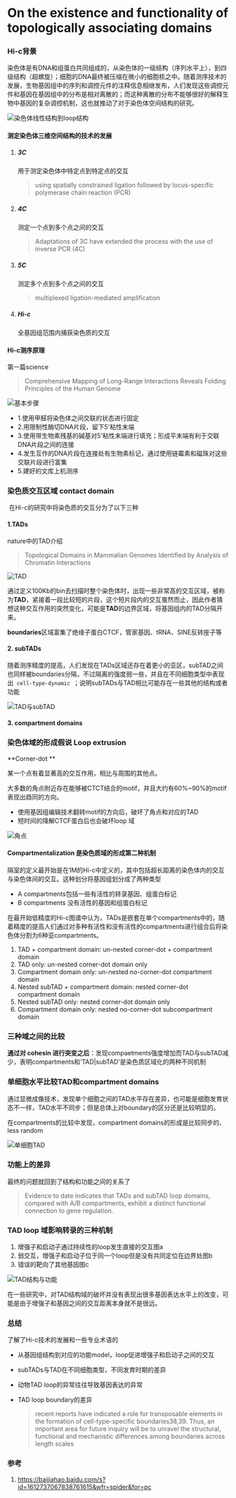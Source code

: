 #   On the existence and functionality of topologically associating domains  



### Hi-c背景

​	染色体是有DNA和组蛋白共同组成的，从染色体的一级结构（序列水平上），到四级结构（超螺旋）；细胞的DNA最终被压缩在微小的细胞核之中。随着测序技术的发展，生物基因组中的序列和调控元件的注释信息相继发布，人们发现这些调控元件和基因在基因组中的分布是相对离散的；而这种离散的分布不能够很好的解释生物中基因的复杂调控机制，这也就推动了对于染色体空间结构的研究。

![染色体线性结构到loop结构](https://s2.ax1x.com/2020/03/07/3j65ng.png)

#### 测定染色体三维空间结构的技术的发展

1. ##### 3C

   用于测定染色体中特定点到特定点的交互

   >  using spatially constrained ligation followed by locus-specific polymerase chain reaction (PCR) 

2. ##### 4C

   测定一个点到多个点之间的交互

   >  Adaptations of 3C have extended the process with the use of inverse PCR (4C) 

3. ##### 5C

   测定多个点到多个点之间的交互

   >  multiplexed ligation-mediated amplification 

4. ##### Hi-c

   全基因组范围内捕获染色质的交互

#### Hi-c测序原理

第一篇science

>  Comprehensive Mapping of Long-Range Interactions Reveals Folding Principles of the Human Genome 

![基本步骤](https://s2.ax1x.com/2020/03/07/3jf80O.png)

+ 1.使用甲醛将染色体之间交联的状态进行固定
+ 2.用限制性酶切DNA片段，留下5'粘性末端
+ 3.使用带生物素残基的碱基对5'粘性末端进行填充；形成平末端有利于交联DNA片段之间的连接
+ 4.发生互作的DNA片段在连接处有生物素标记，通过使用链霉素和磁珠对这些交联片段进行富集
+ 5.建好的文库上机测序



### 染色质交互区域  contact domain  

​	在Hi-c的研究中将染色质的交互分为了以下三种

#### 1.TADs

nature中的TAD介绍

> Topological Domains in Mammalian Genomes Identified by Analysis of Chromatin Interactions

![TAD](https://s2.ax1x.com/2020/03/07/3jIdIS.png)

通过定义100Kb的bin去扫描时整个染色体时，出现一些非常高的交互区域，被称为**TAD**，紧接着一段比较短的片段，这个短片段内的交互戛然而止，因此作者猜想这种交互作用的突然变化，可能是**TAD**的边界区域，将基因组内的TAD分隔开来。

**boundaries**区域富集了绝缘子蛋白CTCF，管家基因、tRNA、SINE反转座子等

#### 2. subTADs

随着测序精度的提高，人们发现在TADs区域还存在着更小的亚区，subTAD之间也同样被boundaries分隔，不过隔离的强度弱一些，并且在不同细胞类型中表现出`  cell-type-dynamic  `；说明subTADs与TAD相比可能存在一些其他的结构或者功能

![TAD与subTAD](https://s2.ax1x.com/2020/03/07/3jbP1g.png)



#### 3.  compartment domains  



### 染色体域的形成假说  Loop extrusion  

**Corner-dot **

某一个点有着显著高的交互作用，相比与周围的其他点。

大多数的角点附近存在能够被CTCT结合的motif，并且大约有60%~90%的motif表现出趋同的方向。

+ 使用基因组编辑技术翻转motif的方向后，破坏了角点和对应的TAD
+ 短时间的降解CTCF蛋白后也会破坏loop 域

![角点](https://s2.ax1x.com/2020/03/07/3jqTQe.png)



####   Compartmentalization  是染色质域的形成第二种机制

 隔室的定义最开始是在1M的Hi-c中定义的，其中包括超长距离的染色体内的交互与染色体间的交互。这种划分将基因组划分成了两种类型

+ A compartments包括一些有活性的转录基因、组蛋白标记
+ B compartments 没有活性的基因和组蛋白标记

在最开始低精度的Hi-c图谱中认为，TADs是嵌套在单个compartments中的，随着精度的提高人们通过对多种有活性和没有活性的compartments进行组合后将染色体分割为6种亚compartments。

1. TAD + compartment domain: un-nested corner-dot + compartment domain
2. TAD only: un-nested corner-dot domain only
3. Compartment domain only: un-nested no-corner-dot compartment domain
4. Nested subTAD + compartment domain: nested corner-dot compartment domain
5. Nested subTAD only: nested corner-dot domain only
6. Compartment domain only: nested no-corner-dot subcompartment domain  

### 三种域之间的比较

**通过对  cohesin  进行突变之后**：发现compaetments强度增加而TAD与subTAD减少，表明compartments和‘TAD|subTAD’是染色质区域化的两种不同机制



### 单细胞水平比较TAD和compartment domains

通过显微成像技术，发现单个细胞之间的TAD水平存在差异，也可能是细胞发育状态不一样，TAD水平不同步；但是总体上对boundary的区分还是比较明显的。

在compartments的比较中发现，compartment domains的形成是比较同步的、less random

![单细胞TAD](https://s2.ax1x.com/2020/03/07/3vpMIH.png)



### 功能上的差异

最终的问题就回到了结构和功能之间的关系了

>   Evidence to date indicates that TADs and subTAD loop domains, compared with
> A/B compartments, exhibit a distinct functional connection to gene regulation.  

### TAD loop 域影响转录的三种机制

1. 增强子和启动子通过持续性的loop发生直接的交互图a
2. 弱交互，增强子和启动子位于同一个loop但是没有共同定位在边界处图b
3. 错误的靶向了其他基因图c

![TAD结构与功能](https://s2.ax1x.com/2020/03/07/3vPsSA.png)

在一些研究中，对TAD结构域的破坏并没有表现出很多基因表达水平上的改变，可能是由于增强子和基因之间的交互距离本身就不是很远。

### 总结

 了解了Hi-c技术的发展和一些专业术语的

+ 从基因组结构到对应的功能model，loop促进增强子和启动子之间的交互

+ subTADs与TAD在不同细胞类型，不同发育时期的差异

+ 动物TAD loop的异常往往导致基因表达的异常

+ TAD loop boundary的差异

  >   recent reports have indicated a role for transposable elements in the formation of cell-type-specific
  > boundaries38,39. Thus, an important area for future inquiry will be to unravel the structural, functional and mechanistic differences among boundaries across length scales  

### 参考

1. https://baijiahao.baidu.com/s?id=1612737067838761615&wfr=spider&for=pc 